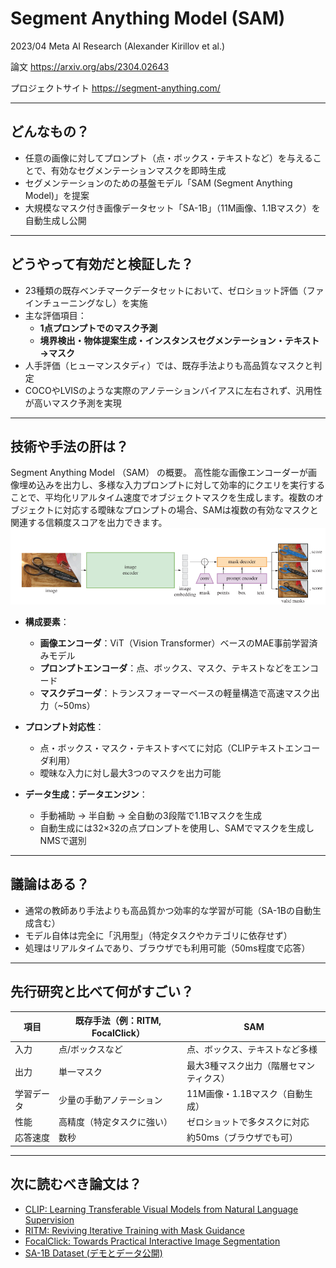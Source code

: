 Segment Anything Model (SAM)
===

2023/04 Meta AI Research (Alexander Kirillov et al.)

論文
https://arxiv.org/abs/2304.02643

プロジェクトサイト
https://segment-anything.com/

---

## どんなもの？

+ 任意の画像に対してプロンプト（点・ボックス・テキストなど）を与えることで、有効なセグメンテーションマスクを即時生成
+ セグメンテーションのための基盤モデル「SAM (Segment Anything Model)」を提案
+ 大規模なマスク付き画像データセット「SA-1B」（11M画像、1.1Bマスク）を自動生成し公開

---

## どうやって有効だと検証した？

+ 23種類の既存ベンチマークデータセットにおいて、ゼロショット評価（ファインチューニングなし）を実施
+ 主な評価項目：
    - **1点プロンプトでのマスク予測**
    - **境界検出・物体提案生成・インスタンスセグメンテーション・テキスト→マスク**
+ 人手評価（ヒューマンスタディ）では、既存手法よりも高品質なマスクと判定
+ COCOやLVISのような実際のアノテーションバイアスに左右されず、汎用性が高いマスク予測を実現

---

## 技術や手法の肝は？

Segment Anything Model （SAM） の概要。
高性能な画像エンコーダーが画像埋め込みを出力し、多様な入力プロンプトに対して効率的にクエリを実行することで、平均化リアルタイム速度でオブジェクトマスクを生成します。複数のオブジェクトに対応する曖昧なプロンプトの場合、SAMは複数の有効なマスクと関連する信頼度スコアを出力できます。
![SAM構成図](./SAMoverview.png)


+ **構成要素**：
    - **画像エンコーダ**：ViT（Vision Transformer）ベースのMAE事前学習済みモデル
    - **プロンプトエンコーダ**：点、ボックス、マスク、テキストなどをエンコード
    - **マスクデコーダ**：トランスフォーマーベースの軽量構造で高速マスク出力（~50ms）

+ **プロンプト対応性**：
    - 点・ボックス・マスク・テキストすべてに対応（CLIPテキストエンコーダ利用）
    - 曖昧な入力に対し最大3つのマスクを出力可能

+ **データ生成：データエンジン**：
    - 手動補助 → 半自動 → 全自動の3段階で1.1Bマスクを生成
    - 自動生成には32×32の点プロンプトを使用し、SAMでマスクを生成しNMSで選別

---

## 議論はある？

+ 通常の教師あり手法よりも高品質かつ効率的な学習が可能（SA-1Bの自動生成含む）
+ モデル自体は完全に「汎用型」（特定タスクやカテゴリに依存せず）
+ 処理はリアルタイムであり、ブラウザでも利用可能（50ms程度で応答）

---

## 先行研究と比べて何がすごい？

| 項目 | 既存手法（例：RITM, FocalClick） | SAM |
|------|----------------------------|-----|
| 入力 | 点/ボックスなど             | 点、ボックス、テキストなど多様 |
| 出力 | 単一マスク                 | 最大3種マスク出力（階層セマンティクス） |
| 学習データ | 少量の手動アノテーション     | 11M画像・1.1Bマスク（自動生成） |
| 性能 | 高精度（特定タスクに強い）  | ゼロショットで多タスクに対応 |
| 応答速度 | 数秒                      | 約50ms（ブラウザでも可） |

---

## 次に読むべき論文は？

+ [CLIP: Learning Transferable Visual Models from Natural Language Supervision](https://arxiv.org/abs/2103.00020)
+ [RITM: Reviving Iterative Training with Mask Guidance](https://arxiv.org/abs/2203.14102)
+ [FocalClick: Towards Practical Interactive Image Segmentation](https://arxiv.org/abs/2209.11061)
+ [SA-1B Dataset (デモとデータ公開)](https://segment-anything.com/demo)

